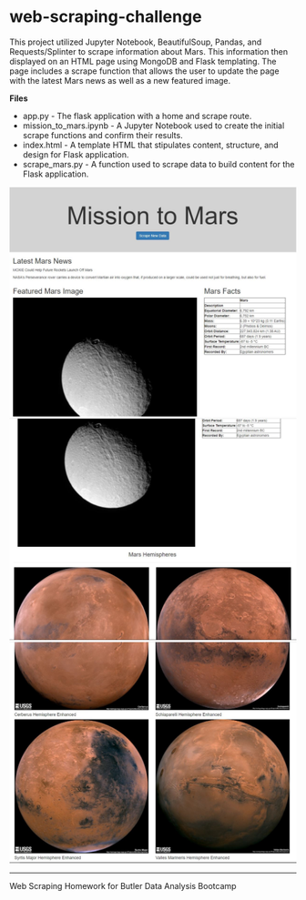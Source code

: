 # web-scraping-challenge

This project utilized Jupyter Notebook, BeautifulSoup, Pandas, and Requests/Splinter to scrape information about Mars. This information then displayed on an HTML page using MongoDB and Flask templating. The page includes a scrape function that allows the user to update the page with the latest Mars news as well as a new featured image.

**Files**
* app.py - The flask application with a home and scrape route.
* mission_to_mars.ipynb - A Jupyter Notebook used to create the initial scrape functions and confirm their results.
* index.html - A template HTML that stipulates content, structure, and design for Flask application.
* scrape_mars.py - A function used to scrape data to build content for the Flask application.

![top third of webpage](https://github.com/MaxBrowning/web-scraping-challenge/blob/main/images/web_scraping_site_image_1.JPG)
![middle third of webpage](https://github.com/MaxBrowning/web-scraping-challenge/blob/main/images/web_scraping_site_image_2.JPG)
![bottom third of webpage](https://github.com/MaxBrowning/web-scraping-challenge/blob/main/images/web_scraping_site_image_3.JPG)

-----
Web Scraping Homework for Butler Data Analysis Bootcamp
